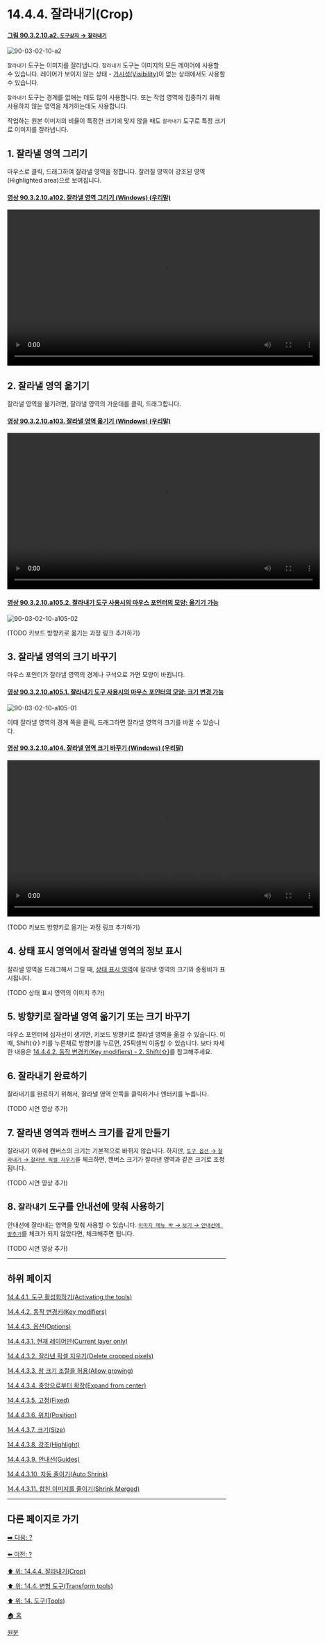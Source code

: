 # 14.4.4. 잘라내기(Crop)

<a id="90-03-02-10-a2"></a>

#### [그림 90.3.2.10.a2. `도구상자` → `잘라내기`](./90-03-02-10-crop.md#90-03-02-10-a2)
![90-03-02-10-a2](https://github.com/wonder13662/gimp/assets/15767104/8e9db3fb-d8b3-418b-9ea4-74bef33aef62)

`잘라내기` 도구는 이미지를 잘라냅니다. `잘라내기` 도구는 이미지의 모든 레이어에 사용할 수 있습니다. 레이어가 보이지 않는 상태 - [가시성(Visibility)](./08-01-01-04-visibility.md)이 없는 상태에서도 사용할 수 있습니다.

`잘라내기` 도구는 경계를 없애는 데도 많이 사용합니다. 또는 작업 영역에 집중하기 위해 사용하지 않는 영역을 제거하는데도 사용합니다.

작업하는 원본 이미지의 비율이 특정한 크기에 맞지 않을 때도 `잘라내기` 도구로 특정 크기로 이미지를 잘라냅니다.

## 1. 잘라낼 영역 그리기
마우스로 클릭, 드래그하여 잘라낼 영역을 정합니다. 잘려질 영역이 강조된 영역(Highlighted area)으로 보여집니다.

<a id="90-03-02-10-a102"></a>

#### [영상 90.3.2.10.a102. 잘라낼 영역 그리기 (Windows) (우리말)](./90-03-02-10-crop.md#90-03-02-10-a102)
<video controls="controls" width="720" src="https://github.com/wonder13662/gimp/assets/15767104/ef3133e5-aa40-4130-9032-bc7067fda3f2"></video>

## 2. 잘라낼 영역 옮기기
잘라낼 영역을 옮기려면, 잘라낼 영역의 가운데를 클릭, 드래그합니다.

<a id="90-03-02-10-a103"></a>

#### [영상 90.3.2.10.a103. 잘라낼 영역 옮기기 (Windows) (우리말)](./90-03-02-10-crop.md#90-03-02-10-a103)
<video controls="controls" width="720" src="https://github.com/wonder13662/gimp/assets/15767104/d1689d5f-2d84-40a4-ab3b-17369e2d3663"></video>

<a id="90-03-02-10-a105-02"></a>

#### [영상 90.3.2.10.a105.2. 잘라내기 도구 사용시의 마우스 포인터의 모양: 옮기기 가능](./90-03-02-10-crop.md#90-03-02-10-a105-02)
![90-03-02-10-a105-02](https://github.com/wonder13662/gimp/assets/15767104/c47d5623-f18c-4bbf-8d00-6b6ad4f05f0b)

(TODO 키보드 방향키로 옮기는 과정 링크 추가하기)

## 3. 잘라낼 영역의 크기 바꾸기
마우스 포인터가 잘라낼 영역의 경계나 구석으로 가면 모양이 바뀝니다.

<a id="90-03-02-10-a105-01"></a>

#### [영상 90.3.2.10.a105.1. 잘라내기 도구 사용시의 마우스 포인터의 모양: 크기 변경 가능](./90-03-02-10-crop.md#90-03-02-10-a105-01)
![90-03-02-10-a105-01](https://github.com/wonder13662/gimp/assets/15767104/96d0b055-5a87-4ee9-8221-64b29c181d82)

이때 잘라낼 영역의 경계 쪽을 클릭, 드래그하면 잘라낼 영역의 크기를 바꿀 수 있습니다. 

<a id="90-03-02-10-a104"></a>

#### [영상 90.3.2.10.a104. 잘라낼 영역 크기 바꾸기 (Windows) (우리말)](./90-03-02-10-crop.md#90-03-02-10-a104)
<video controls="controls" width="720" src="https://github.com/wonder13662/gimp/assets/15767104/d466ba7b-2249-4c7c-9ac6-cefcce936235"></video>

(TODO 키보드 방향키로 옮기는 과정 링크 추가하기)

## 4. 상태 표시 영역에서 잘라낼 영역의 정보 표시
잘라낼 영역을 드래그해서 그릴 때, [상태 표시 영역](./03-02-02-09-status-area.md)에 잘라낸 영역의 크기와 종횡비가 표시됩니다.

(TODO 상태 표시 영역의 이미지 추가)

## 5. 방향키로 잘라낼 영역 옮기기 또는 크기 바꾸기
마우스 포인터에 십자선이 생기면, 키보드 방향키로 잘라낼 영역을 옮길 수 있습니다. 이 때, Shift(⇧) 키를 누른채로 방향키를 누르면, 25픽셀씩 이동할 수 있습니다. 보다 자세한 내용은 [14.4.4.2. 동작 변경키(Key modifiers) - 2. Shift(⇧)](./14-04-04-02-key_modifiers.md#14-04-04-02-s2)를 참고해주세요.

## 6. 잘라내기 완료하기
잘라내기를 완료하기 위해서, 잘라낼 영역 안쪽을 클릭하거나 엔터키를 누릅니다.

(TODO 시연 영상 추가)

## 7. 잘라낸 영역과 캔버스 크기를 같게 만들기
잘라내기 이후에 캔버스의 크기는 기본적으로 바뀌지 않습니다. 하지만, [`도구 옵션` → `잘라내기` → `잘라낸 픽셀 지우기`](./14-04-04-03-02-delete_cropped_pixels.md)을 체크하면, 캔버스 크기가 잘라낸 영역과 같은 크기로 조정됩니다.

(TODO 시연 영상 추가)

## 8. `잘라내기` 도구를 안내선에 맞춰 사용하기
안내선에 잘라내는 영역을 맞춰 사용할 수 있습니다. [`이미지 메뉴 바` → `보기` → `안내선에 맞추기`](./16-05-19-snap-to-guides.md)를 체크가 되지 않았다면, 체크해주면 됩니다.

(TODO 시연 영상 추가)

***

## 하위 페이지

[14.4.4.1. 도구 활성화하기(Activating the tools)](./14-04-04-01-activating_the_tool.md)

[14.4.4.2. 동작 변경키(Key modifiers)](./14-04-04-02-key_modifiers.md)

[14.4.4.3. 옵션(Options)](./14-04-04-03-00-options.md)

[14.4.4.3.1. 현재 레이어만(Current layer only)](./14-04-04-03-01-current_layer_only.md)

[14.4.4.3.2. 잘라낸 픽셀 지우기(Delete cropped pixels)](./14-04-04-03-02-delete_cropped_pixels.md)

[14.4.4.3.3. 창 크기 조절을 허용(Allow growing)](./14-04-04-03-03-allow_growing.md)

[14.4.4.3.4. 중앙으로부터 확장(Expand from center)](./14-04-04-03-04-expand_from_center.md)

[14.4.4.3.5. 고정(Fixed)](./14-04-04-03-05-fixed.md)

[14.4.4.3.6. 위치(Position)](./14-04-04-03-06-position.md)

[14.4.4.3.7. 크기(Size)](./14-04-04-03-07-size.md)

[14.4.4.3.8. 강조(Highlight)](./14-04-04-03-08-highlight.md)

[14.4.4.3.9. 안내선(Guides)](./14-04-04-03-09-guides.md)

[14.4.4.3.10. 자동 줄이기(Auto Shrink)](./14-04-04-03-10-autoshrink.md)

[14.4.4.3.11. 합친 이미지를 줄이기(Shrink Merged)](./14-04-04-03-11-shrink_merged.md)

***

## 다른 페이지로 가기

[➡️ 다음: ?]()

[⬅️ 이전: ?]()

[⬆️ 위: 14.4.4. 잘라내기(Crop)](./14-04-04-00-crop.md)

[⬆️ 위: 14.4. 변형 도구(Transform tools)](./14-04-00-transform-tools.md)

[⬆️ 위: 14. 도구(Tools)](./14-00-tools.md)

[🏠 홈](./00-home.md)

[원문](https://docs.gimp.org/2.10/ko/gimp-tool-crop.html)